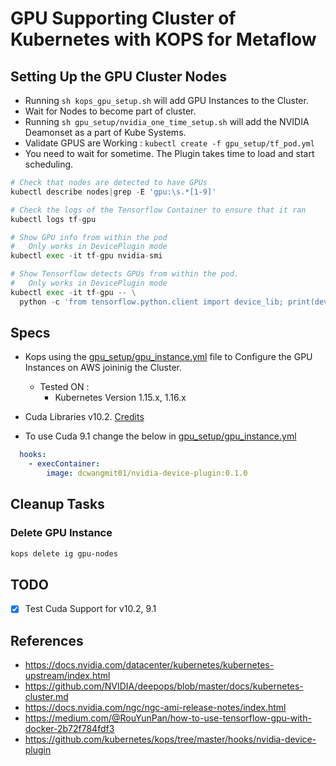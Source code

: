 # GPU Supporting Cluster of Kubernetes with KOPS for Metaflow

## Setting Up the GPU Cluster Nodes
- Running ``sh kops_gpu_setup.sh`` will add GPU Instances to the Cluster. 
- Wait for Nodes to become part of cluster.
- Running ``sh gpu_setup/nvidia_one_time_setup.sh`` will add the NVIDIA Deamonset as a part of Kube Systems. 
- Validate GPUS are Working : ``kubectl create -f gpu_setup/tf_pod.yml``
- You need to wait for sometime. The Plugin takes time to load and start scheduling. 
```python
# Check that nodes are detected to have GPUs
kubectl describe nodes|grep -E 'gpu:\s.*[1-9]'

# Check the logs of the Tensorflow Container to ensure that it ran
kubectl logs tf-gpu

# Show GPU info from within the pod
#   Only works in DevicePlugin mode
kubectl exec -it tf-gpu nvidia-smi

# Show Tensorflow detects GPUs from within the pod.
#   Only works in DevicePlugin mode
kubectl exec -it tf-gpu -- \
  python -c 'from tensorflow.python.client import device_lib; print(device_lib.list_local_devices())'
```

## Specs
- Kops using the [gpu_setup/gpu_instance.yml](gpu_setup/gpu_instance.yml) file to Configure the GPU Instances on AWS joininig the Cluster.
    - Tested ON : 
      - Kubernetes Version 1.15.x, 1.16.x
        
- Cuda Libraries v10.2. [Credits](https://github.com/elevate/nvidia-device-plugin)

- To use Cuda 9.1 change the below in [gpu_setup/gpu_instance.yml](gpu_setup/gpu_instance.yml)

```yml
  hooks:
    - execContainer:
        image: dcwangmit01/nvidia-device-plugin:0.1.0
```

## Cleanup Tasks

### Delete GPU Instance 
```sh
kops delete ig gpu-nodes
```


## TODO 
- [x] Test Cuda Support for v10.2, 9.1


## References 
- https://docs.nvidia.com/datacenter/kubernetes/kubernetes-upstream/index.html
- https://github.com/NVIDIA/deepops/blob/master/docs/kubernetes-cluster.md
- https://docs.nvidia.com/ngc/ngc-ami-release-notes/index.html
- https://medium.com/@RouYunPan/how-to-use-tensorflow-gpu-with-docker-2b72f784fdf3
- https://github.com/kubernetes/kops/tree/master/hooks/nvidia-device-plugin